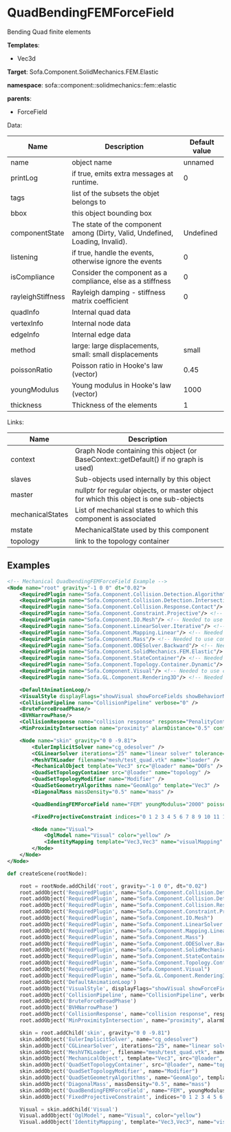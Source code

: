 # QuadBendingFEMForceField

Bending Quad finite elements


__Templates__:
- Vec3d

__Target__: Sofa.Component.SolidMechanics.FEM.Elastic

__namespace__: sofa::component::solidmechanics::fem::elastic

__parents__: 
- ForceField

Data: 

<table>
<thead>
    <tr>
        <th>Name</th>
        <th>Description</th>
        <th>Default value</th>
    </tr>
</thead>
<tbody>
	<tr>
		<td>name</td>
		<td>
object name
</td>
		<td>unnamed</td>
	</tr>
	<tr>
		<td>printLog</td>
		<td>
if true, emits extra messages at runtime.
</td>
		<td>0</td>
	</tr>
	<tr>
		<td>tags</td>
		<td>
list of the subsets the objet belongs to
</td>
		<td></td>
	</tr>
	<tr>
		<td>bbox</td>
		<td>
this object bounding box
</td>
		<td></td>
	</tr>
	<tr>
		<td>componentState</td>
		<td>
The state of the component among (Dirty, Valid, Undefined, Loading, Invalid).
</td>
		<td>Undefined</td>
	</tr>
	<tr>
		<td>listening</td>
		<td>
if true, handle the events, otherwise ignore the events
</td>
		<td>0</td>
	</tr>
	<tr>
		<td>isCompliance</td>
		<td>
Consider the component as a compliance, else as a stiffness
</td>
		<td>0</td>
	</tr>
	<tr>
		<td>rayleighStiffness</td>
		<td>
Rayleigh damping - stiffness matrix coefficient
</td>
		<td>0</td>
	</tr>
	<tr>
		<td>quadInfo</td>
		<td>
Internal quad data
</td>
		<td></td>
	</tr>
	<tr>
		<td>vertexInfo</td>
		<td>
Internal node data
</td>
		<td></td>
	</tr>
	<tr>
		<td>edgeInfo</td>
		<td>
Internal edge data
</td>
		<td></td>
	</tr>
	<tr>
		<td>method</td>
		<td>
large: large displacements, small: small displacements
</td>
		<td>small</td>
	</tr>
	<tr>
		<td>poissonRatio</td>
		<td>
Poisson ratio in Hooke's law (vector)
</td>
		<td>0.45</td>
	</tr>
	<tr>
		<td>youngModulus</td>
		<td>
Young modulus in Hooke's law (vector)
</td>
		<td>1000</td>
	</tr>
	<tr>
		<td>thickness</td>
		<td>
Thickness of the elements
</td>
		<td>1</td>
	</tr>

</tbody>
</table>

Links: 

| Name | Description |
| ---- | ----------- |
|context|Graph Node containing this object (or BaseContext::getDefault() if no graph is used)|
|slaves|Sub-objects used internally by this object|
|master|nullptr for regular objects, or master object for which this object is one sub-objects|
|mechanicalStates|List of mechanical states to which this component is associated|
|mstate|MechanicalState used by this component|
|topology|link to the topology container|



## Examples

```xml
<!-- Mechanical QuadbendingFEMForceField Example -->
<Node name="root" gravity="-1 0 0" dt="0.02">
    <RequiredPlugin name="Sofa.Component.Collision.Detection.Algorithm"/> <!-- Needed to use components [BVHNarrowPhase BruteForceBroadPhase CollisionPipeline] -->
    <RequiredPlugin name="Sofa.Component.Collision.Detection.Intersection"/> <!-- Needed to use components [MinProximityIntersection] -->
    <RequiredPlugin name="Sofa.Component.Collision.Response.Contact"/> <!-- Needed to use components [CollisionResponse] -->
    <RequiredPlugin name="Sofa.Component.Constraint.Projective"/> <!-- Needed to use components [FixedProjectiveConstraint] -->
    <RequiredPlugin name="Sofa.Component.IO.Mesh"/> <!-- Needed to use components [MeshVTKLoader] -->
    <RequiredPlugin name="Sofa.Component.LinearSolver.Iterative"/> <!-- Needed to use components [CGLinearSolver] -->
    <RequiredPlugin name="Sofa.Component.Mapping.Linear"/> <!-- Needed to use components [IdentityMapping] -->
    <RequiredPlugin name="Sofa.Component.Mass"/> <!-- Needed to use components [DiagonalMass] -->
    <RequiredPlugin name="Sofa.Component.ODESolver.Backward"/> <!-- Needed to use components [EulerImplicitSolver] -->
    <RequiredPlugin name="Sofa.Component.SolidMechanics.FEM.Elastic"/> <!-- Needed to use components [QuadBendingFEMForceField] -->
    <RequiredPlugin name="Sofa.Component.StateContainer"/> <!-- Needed to use components [MechanicalObject] -->
    <RequiredPlugin name="Sofa.Component.Topology.Container.Dynamic"/> <!-- Needed to use components [QuadSetGeometryAlgorithms QuadSetTopologyContainer QuadSetTopologyModifier] -->
    <RequiredPlugin name="Sofa.Component.Visual"/> <!-- Needed to use components [VisualStyle] -->
    <RequiredPlugin name="Sofa.GL.Component.Rendering3D"/> <!-- Needed to use components [OglModel] -->

    <DefaultAnimationLoop/>
    <VisualStyle displayFlags="showVisual showForceFields showBehaviorModels" />
    <CollisionPipeline name="CollisionPipeline" verbose="0" />
    <BruteForceBroadPhase/>
    <BVHNarrowPhase/>
    <CollisionResponse name="collision response" response="PenalityContactForceField" />
    <MinProximityIntersection name="proximity" alarmDistance="0.5" contactDistance="0.33"/>

    <Node name="skin" gravity="0 0 -9.81">
        <EulerImplicitSolver name="cg_odesolver" />
        <CGLinearSolver iterations="25" name="linear solver" tolerance="1.0e-9" threshold="1.0e-9" />
        <MeshVTKLoader filename="mesh/test_quad.vtk" name="loader" />
        <MechanicalObject template="Vec3" src="@loader" name="DOFs" />
        <QuadSetTopologyContainer src="@loader" name="topology" />
        <QuadSetTopologyModifier name="Modifier" />
        <QuadSetGeometryAlgorithms name="GeomAlgo" template="Vec3" />
        <DiagonalMass massDensity="0.5" name="mass" />

        <QuadBendingFEMForceField name="FEM" youngModulus="2000" poissonRatio="0.49" thickness="0.5" method="small" />

        <FixedProjectiveConstraint indices="0 1 2 3 4 5 6 7 8 9 10 11 12 13 14 15 16 17 18 19 20 21 22 23 24 36 37 38 39 40 41 42 43 44 45 46 47 48 49 50 51 52 53 54 55 56 57 58" />

        <Node name="Visual">
            <OglModel name="Visual" color="yellow" />
            <IdentityMapping template="Vec3,Vec3" name="visualMapping" input="@../DOFs" output="@Visual" />
        </Node>
    </Node>
</Node>
```
```python
def createScene(rootNode):

	root = rootNode.addChild('root', gravity="-1 0 0", dt="0.02")
	root.addObject('RequiredPlugin', name="Sofa.Component.Collision.Detection.Algorithm")
	root.addObject('RequiredPlugin', name="Sofa.Component.Collision.Detection.Intersection")
	root.addObject('RequiredPlugin', name="Sofa.Component.Collision.Response.Contact")
	root.addObject('RequiredPlugin', name="Sofa.Component.Constraint.Projective")
	root.addObject('RequiredPlugin', name="Sofa.Component.IO.Mesh")
	root.addObject('RequiredPlugin', name="Sofa.Component.LinearSolver.Iterative")
	root.addObject('RequiredPlugin', name="Sofa.Component.Mapping.Linear")
	root.addObject('RequiredPlugin', name="Sofa.Component.Mass")
	root.addObject('RequiredPlugin', name="Sofa.Component.ODESolver.Backward")
	root.addObject('RequiredPlugin', name="Sofa.Component.SolidMechanics.FEM.Elastic")
	root.addObject('RequiredPlugin', name="Sofa.Component.StateContainer")
	root.addObject('RequiredPlugin', name="Sofa.Component.Topology.Container.Dynamic")
	root.addObject('RequiredPlugin', name="Sofa.Component.Visual")
	root.addObject('RequiredPlugin', name="Sofa.GL.Component.Rendering3D")
	root.addObject('DefaultAnimationLoop')
	root.addObject('VisualStyle', displayFlags="showVisual showForceFields showBehaviorModels")
	root.addObject('CollisionPipeline', name="CollisionPipeline", verbose="0")
	root.addObject('BruteForceBroadPhase')
	root.addObject('BVHNarrowPhase')
	root.addObject('CollisionResponse', name="collision response", response="PenalityContactForceField")
	root.addObject('MinProximityIntersection', name="proximity", alarmDistance="0.5", contactDistance="0.33")

	skin = root.addChild('skin', gravity="0 0 -9.81")
	skin.addObject('EulerImplicitSolver', name="cg_odesolver")
	skin.addObject('CGLinearSolver', iterations="25", name="linear solver", tolerance="1.0e-9", threshold="1.0e-9")
	skin.addObject('MeshVTKLoader', filename="mesh/test_quad.vtk", name="loader")
	skin.addObject('MechanicalObject', template="Vec3", src="@loader", name="DOFs")
	skin.addObject('QuadSetTopologyContainer', src="@loader", name="topology")
	skin.addObject('QuadSetTopologyModifier', name="Modifier")
	skin.addObject('QuadSetGeometryAlgorithms', name="GeomAlgo", template="Vec3")
	skin.addObject('DiagonalMass', massDensity="0.5", name="mass")
	skin.addObject('QuadBendingFEMForceField', name="FEM", youngModulus="2000", poissonRatio="0.49", thickness="0.5", method="small")
	skin.addObject('FixedProjectiveConstraint', indices="0 1 2 3 4 5 6 7 8 9 10 11 12 13 14 15 16 17 18 19 20 21 22 23 24 36 37 38 39 40 41 42 43 44 45 46 47 48 49 50 51 52 53 54 55 56 57 58")

	Visual = skin.addChild('Visual')
	Visual.addObject('OglModel', name="Visual", color="yellow")
	Visual.addObject('IdentityMapping', template="Vec3,Vec3", name="visualMapping", input="@../DOFs", output="@Visual")
```
